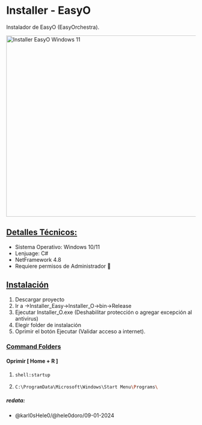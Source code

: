 # Installer - EasyO

Instalador de EasyO (EasyOrchestra).<br>


<img src="https://onedrive.live.com/embed?resid=FB6DDABAE9D19287%2163190&authkey=%21AITAQiwyPDCGXiI&width=1066&height=483" width="1066" height="483" style="display:block; margin: 0 auto" alt="Installer EasyO Windows 11"/>

## <u>Detalles Técnicos:</u>
- Sistema Operativo: Windows 10/11
- Lenjuage: C#
- NetFramework 4.8
- Requiere permisos de Administrador :key:

## <u>Instalación</u>
1. Descargar proyecto
1. Ir a ->Installer_Easy->Installer_O->bin->Release
1. Ejecutar Installer_O.exe (Deshabilitar protección o agregar excepción al antivirus)
1. Elegir folder de instalación
1. Oprimir el botón Ejecutar (Validar acceso a internet).

### <u>Command Folders</u>
#### Oprimir [ Home + R ]
 1. ```bash
    shell:startup
    ```
 2. ```bash
    C:\ProgramData\Microsoft\Windows\Start Menu\Programs\
    ``` 


##### redata:
 - @karl0sHele0/@hele0doro/09-01-2024
       






